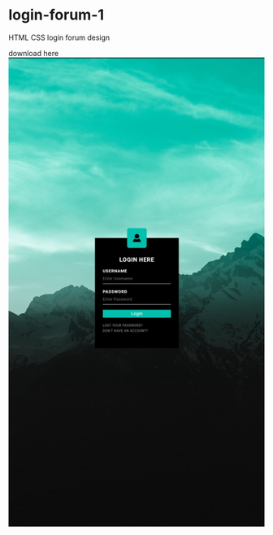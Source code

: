 # login-forum-1
HTML CSS login forum design

download here
     <img src="screen-2.jpg" class="screen-2">
     
     

                  


 



   
      
        

    


  
   

        






